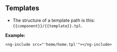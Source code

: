 ## Templates
- The structure of a template path is this: `{{component}}/{{template}}.tpl`.

**Example:**

	<ng-include src="'home/home.tpl'"></ng-include>